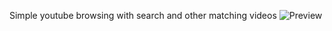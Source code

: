 Simple youtube browsing with search and other matching videos
![Preview](http://i.imgur.com/PYkikEv.png)
